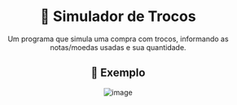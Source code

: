 <div align="center">
<h1>💸 Simulador de Trocos</h1>
Um programa que simula uma compra com trocos, informando as notas/moedas usadas e sua quantidade.
</div>

<div align="center">
  <h2>🛒 Exemplo</h2>
</div>

<div align="center">

![image](https://github.com/user-attachments/assets/8863caea-7d82-46a8-98cd-73bc14cc388e)

</div>
